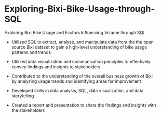# Exploring-Bixi-Bike-Usage-through-SQL
 Exploring Bixi Bike Usage and Factors Influencing Volume through SQL

- Utilized SQL to extract, analyze, and manipulate data from the the open source Bixi dataset to gain a high-level understanding of bike usage patterns and trends

- Utilized data visualization and communication principles to effectively convey findings and insights to stakeholders

- Contributed to the understanding of the overall business growth of Bixi by analyzing usage trends and identifying areas for improvement

- Developed skills in data analysis, SQL, data visualization, and data storytelling

- Created a report and presentation to share the findings and insights with the stakeholders
